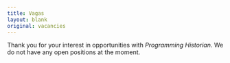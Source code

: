 ```yaml
---
title: Vagas
layout: blank
original: vacancies
---
```


Thank you for your interest in opportunities with _Programming Historian_. We do not have any open positions at the moment.
